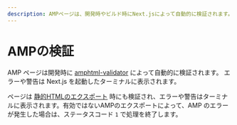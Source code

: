 ```yaml
---
description: AMPページは、開発時やビルド時にNext.jsによって自動的に検証されます。 詳しく学んでいきましょう。
---
```


# AMPの検証

AMP ページは開発時に [amphtml-validator](https://www.npmjs.com/package/amphtml-validator) によって自動的に検証されます。 エラーや警告は Next.js を起動したターミナルに表示されます。

ページは [静的HTMLのエクスポート](/docs/advanced-features/static-html-export.md) 時にも検証され、エラーや警告はターミナルに表示されます。有効ではないAMPのエクスポートによって、AMP のエラーが発生した場合は、ステータスコード `1` で処理を終了します。
